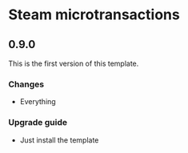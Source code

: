 # Steam microtransactions

## 0.9.0

This is the first version of this template.

### Changes

- Everything


### Upgrade guide

- Just install the template
